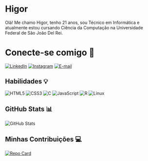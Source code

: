 # Higor
Olá! Me chamo Higor, tenho 21 anos, sou Técnico em Informática e atualmente estou cursando Ciência da Computação na Universidade Federal de São João Del Rei.
# Conecte-se comigo 📱
[![LinkedIn](https://img.shields.io/badge/LinkedIn-000?style=for-the-badge&logo=linkedin&logoColor=0E76A8)](https://www.linkedin.com/in/higor-marques07/)
[![Instagram](https://img.shields.io/badge/Instagram-000?style=for-the-badge&logo=instagram)](https://www.instagram.com/higuin.png/)
[![E-mail](https://img.shields.io/badge/-Email-000?style=for-the-badge&logo=microsoft-outlook&logoColor=007BFF)](mailto:higor.silva396@gmail.com)
## Habilidades 💡
![HTML5](https://img.shields.io/badge/HTML5-000?style=for-the-badge&logo=html5)
![CSS3](https://img.shields.io/badge/CSS3-000?style=for-the-badge&logo=css3&logoColor=264CE4)
![C](https://img.shields.io/badge/C-000?style=for-the-badge&logo=c)
![JavaScript](https://img.shields.io/badge/JavaScript-000?style=for-the-badge&logo=javascript)
![R](https://img.shields.io/badge/R-000?style=for-the-badge&logo=R&logoColor=30A3DC)
![Linux](https://img.shields.io/badge/Linux-000?style=for-the-badge&logo=linux&logoColor=FCC624)

## GitHub Stats 📊
![GitHub Stats](https://github-readme-stats.vercel.app/api?username=higuin-dev&theme=transparent&bg_color=000&border_color=30A3DC&show_icons=true&icon_color=30A3DC&title_color=E94D5F&text_color=FFF&hide_title=true&hide=stars)
## Minhas Contribuições 💻
[![Repo Card](https://github-readme-stats.vercel.app/api/pin/?username=higuin-dev&repo=dio-lab-open-source&bg_color=000&border_color=30A3DC&show_icons=true&icon_color=30A3DC&title_color=E94D5F&text_color=FFF)](https://github.com/higuin-dev/dio-lab-open-source)
